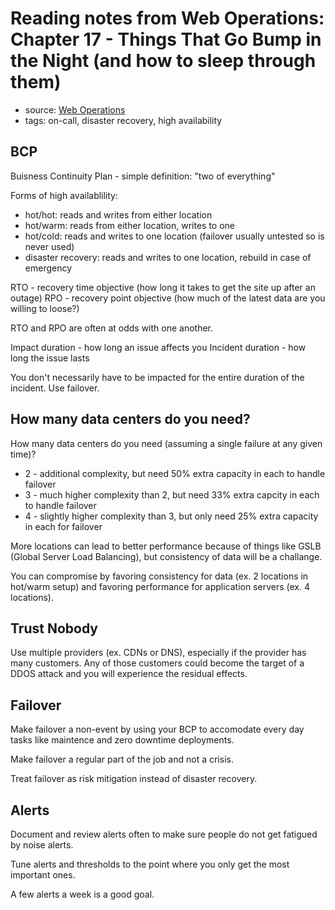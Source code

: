 # Reading notes from Web Operations: Chapter 17 - Things That Go Bump in the Night (and how to sleep through them)

* source: [Web Operations](http://www.amazon.com/Web-Operations-Keeping-Data-Time/dp/1449377440)
* tags: on-call, disaster recovery, high availability

## BCP

Buisness Continuity Plan - simple definition: "two of everything"

Forms of high availablility:

* hot/hot: reads and writes from either location
* hot/warm: reads from either location, writes to one
* hot/cold: reads and writes to one location (failover usually untested so is never used)
* disaster recovery: reads and writes to one location, rebuild in case of emergency

RTO - recovery time objective (how long it takes to get the site up after an outage)
RPO - recovery point objective (how much of the latest data are you willing to loose?)

RTO and RPO are often at odds with one another.

Impact duration - how long an issue affects you
Incident duration - how long the issue lasts

You don't necessarily have to be impacted for the entire duration of the incident. Use failover.

## How many data centers do you need?

How many data centers do you need (assuming a single failure at any given time)?

* 2 - additional complexity, but need 50% extra capacity in each to handle failover
* 3 - much higher complexity than 2, but need 33% extra capcity in each to handle failover
* 4 - slightly higher complexity than 3, but only need 25% extra capacity in each for failover

More locations can lead to better performance because of things like GSLB (Global Server Load Balancing), but consistency of data will be a challange.

You can compromise by favoring consistency for data (ex. 2 locations in hot/warm setup) and favoring performance for application servers (ex. 4 locations).

## Trust Nobody

Use multiple providers (ex. CDNs or DNS), especially if the provider has many customers. Any of those customers could become the target of a DDOS attack and you will experience the residual effects.

## Failover

Make failover a non-event by using your BCP to accomodate every day tasks like maintence and zero downtime deployments.

Make failover a regular part of the job and not a crisis.

Treat failover as risk mitigation instead of disaster recovery.

## Alerts

Document and review alerts often to make sure people do not get fatigued by noise alerts.

Tune alerts and thresholds to the point where you only get the most important ones.

A few alerts a week is a good goal.
